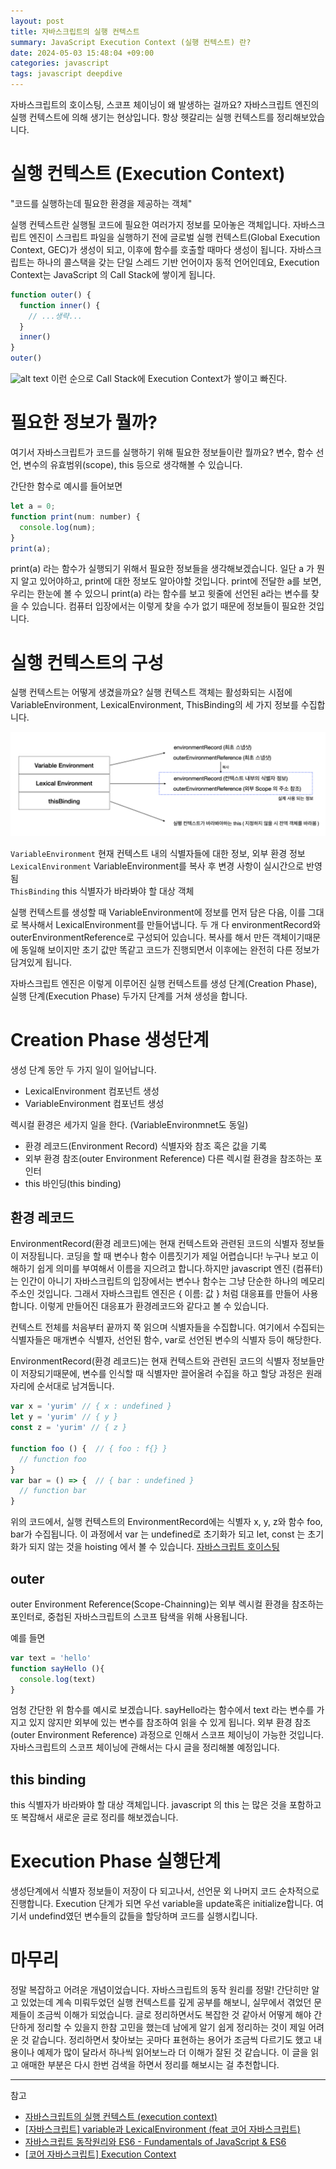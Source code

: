 ```yaml
---
layout: post
title: 자바스크립트의 실행 컨텍스트
summary: JavaScript Execution Context (실행 컨텍스트) 란?
date: 2024-05-03 15:48:04 +09:00
categories: javascript
tags: javascript deepdive
---
```


자바스크립트의 호이스팅, 스코프 체이닝이 왜 발생하는 걸까요? 자바스크립트 엔진의 실행 컨텍스트에 의해 생기는 현상입니다. 항상 헷갈리는 실행 컨텍스트를 정리해보았습니다.

# 실행 컨텍스트 (Execution Context)

"코드를 실행하는데 필요한 환경을 제공하는 객체"

실행 컨텍스트란 실행될 코드에 필요한 여러가지 정보를 모아놓은 객체입니다. 자바스크립트 엔진이 스크립트 파일을 실행하기 전에 <span class="h-yellow">글로벌 실행 컨텍스트(Global Execution Context, GEC)</span>가 생성이 되고, 이후에 함수를 호출할 때마다 생성이 됩니다.
자바스크립트는 하나의 콜스택을 갖는 단일 스레드 기반 언어이자 동적 언어인데요, Execution Context는 JavaScript 의 <span class="h-yellow">Call Stack</span>에 쌓이게 됩니다.

```javascript
function outer() {
  function inner() {
    // ...생략...
  }
  inner()
}
outer()
```
![alt text](https://velog.velcdn.com/images/hameee/post/c03345a2-8a87-4ea3-acb6-2ddbc2e242ff/image.png)
이런 순으로 Call Stack에 Execution Context가 쌓이고 빠진다.


# 필요한 정보가 뭘까?

여기서 자바스크립트가 코드를 실행하기 위해 필요한 정보들이란 뭘까요? 변수, 함수 선언, 변수의 유효범위(scope), this 등으로 생각해볼 수 있습니다.


간단한 함수로 예시를 들어보면
```javascript
let a = 0;
function print(num: number) {
  console.log(num);
}
print(a); 
```
print(a) 라는 함수가 실행되기 위해서 필요한 정보들을 생각해보겠습니다. 
일단 a 가 뭔지 알고 있어야하고, print에 대한 정보도 알아야할 것입니다. print에 전달한 a를 보면, 우리는 한눈에 볼 수 있으니 print(a) 라는 함수를 보고 윗줄에 선언된 a라는 변수를 찾을 수 있습니다. 컴퓨터 입장에서는 이렇게 찾을 수가 없기 때문에 정보들이 필요한 것입니다.



# 실행 컨텍스트의 구성

실행 컨텍스트는 어떻게 생겼을까요? 실행 컨텍스트 객체는 활성화되는 시점에 VariableEnvironment, LexicalEnvironment, ThisBinding의 세 가지 정보를 수집합니다.


![실행 컨텍스트의 구성](/assets/images/2024-05-03/01.png)

<code>VariableEnvironment</code> 현재 컨텍스트 내의 식별자들에 대한 정보, 외부 환경 정보<br/>
<code>LexicalEnvironment</code> VariableEnvironment를 복사 후 변경 사항이 실시간으로 반영됨<br/>
<code>ThisBinding</code> this 식별자가 바라봐야 할 대상 객체

실행 컨텍스트를 생성할 때 VariableEnvironment에 정보를 먼저 담은 다음, 이를 그대로 복사해서 LexicalEnvironment를 만들어냅니다. 두 개 다 environmentRecord와 outerEnvironmentReference로 구성되어 있습니다. 복사를 해서 만든 객체이기때문에 동일해 보이지만 초기 값만 똑같고 코드가 진행되면서 이후에는 완전히 다른 정보가 담겨있게 됩니다.

자바스크립트 엔진은 이렇게 이루어진 실행 컨텍스트를 생성 단계(Creation Phase), 실행 단계(Execution Phase) 두가지 단계를 거쳐 생성을 합니다.

# Creation Phase 생성단계

생성 단계 동안 두 가지 일이 일어납니다.
- LexicalEnvironment 컴포넌트 생성
- VariableEnvironment 컴포넌트 생성 <br>

렉시컬 환경은 세가지 일을 한다. (VariableEnvironmnet도 동일)

- 환경 레코드(Environment Record) 식별자와 참조 혹은 값을 기록
- 외부 환경 참조(outer Environment Reference) 다른 렉시컬 환경을 참조하는 포인터
- this 바인딩(this binding)

## 환경 레코드

EnvironmentRecord(환경 레코드)에는 현재 컨텍스트와 관련된 코드의 식별자 정보들이 저장됩니다.
코딩을 할 때 변수나 함수 이름짓기가 제일 어렵습니다! 누구나 보고 이해하기 쉽게 의미를 부여해서 이름을 지으려고 합니다.하지만 javascript 엔진 (컴퓨터)는 인간이 아니기 자바스크립트의 입장에서는 변수나 함수는 그냥 단순한 하나의 메모리 주소인 것입니다. 그래서 자바스크립트 엔진은 { 이름: 값 } 처럼 대응표를 만들어 사용합니다. 이렇게 만들어진 대응표가 환경레코드와 같다고 볼 수 있습니다.

컨텍스트 전체를 처음부터 끝까지 쭉 읽으며 식별자들을 수집합니다. 여기에서 수집되는 식별자들은 매개변수 식별자, 선언된 함수, var로 선언된 변수의 식별자 등이 해당한다.

EnvironmentRecord(환경 레코드)는 현재 컨텍스트와 관련된 코드의 식별자 정보들만이 저장되기때문에, 변수를 인식할 때 식별자만 끌어올려 수집을 하고 할당 과정은 원래 자리에 순서대로 남겨둡니다.

```javascript
var x = 'yurim' // { x : undefined }
let y = 'yurim' // { y }
const z = 'yurim' // { z }

function foo () {  // { foo : f{} }
  // function foo
}
var bar = () => {  // { bar : undefined }
  // function bar
}
```
위의 코드에서, 실행 컨텍스트의 EnvironmentRecord에는 식별자 x, y, z와 함수 foo, bar가 수집됩니다.
이 과정에서 var 는 undefined로 초기화가 되고 let, const 는 초기화가 되지 않는 것을 hoisting 에서 볼 수 있습니다. [자바스크립트 호이스팅]({{base_path}}/javascript/javascript-hoisting/)


## outer
outer Environment Reference(Scope-Chainning)는 외부 렉시컬 환경을 참조하는 포인터로, 중첩된 자바스크립트의 스코프 탐색을 위해 사용됩니다.

예를 들면
```javascript 
var text = 'hello'
function sayHello (){
  console.log(text)
}
```
엄청 간단한 위 함수를 예시로 보겠습니다. sayHello라는 함수에서 text 라는 변수를 가지고 있지 않지만 외부에 있는 변수를 참조하여 읽을 수 있게 됩니다. 외부 환경 참조(outer Environment Reference) 과정으로 인해서 스코프 체이닝이 가능한 것입니다. 자바스크립트의 스코프 체이닝에 관해서는 다시 글을 정리해볼 예정입니다.

## this binding

this 식별자가 바라봐야 할 대상 객체입니다. javascript 의 this 는 많은 것을 포함하고 또 복잡해서 새로운 글로 정리를 해보겠습니다.


# Execution Phase 실행단계
생성단계에서 식별자 정보들이 저장이 다 되고나서, 선언문 외 나머지 코드 순차적으로 진행합니다. Execution 단계가 되면 우선 variable을 update혹은 initialize합니다. 여기서 undefind였던 변수들의 값들을 할당하며 코드를 실행시킵니다.


# 마무리
정말 복잡하고 어려운 개념이었습니다. 자바스크립트의 동작 원리를 정말! 간단히만 알고 있었는데 계속 미뤄두었던 실행 컨텍스트를 깊게 공부를 해보니, 실무에서 겪었던 문제들이 조금씩 이해가 되었습니다. 글로 정리하면서도 복잡한 것 같아서 어떻게 해야 간단하게 정리할 수 있을지 한참 고민을 했는데 남에게 알기 쉽게 정리하는 것이 제일 어려운 것 같습니다. 정리하면서 찾아보는 곳마다 표현하는 용어가 조금씩 다르기도 했고 내용이나 예제가 많이 달라서 하나씩 읽어보느라 더 이해가 잘된 것 같습니다. 이 글을 읽고 애매한 부분은 다시 한번 검색을 하면서 정리를 해보시는 걸 추천합니다.


---
참고
- [자바스크립트의 실행 컨텍스트 (execution context)](https://velog.io/@ggong/%EC%9E%90%EB%B0%94%EC%8A%A4%ED%81%AC%EB%A6%BD%ED%8A%B8%EC%9D%98-%EC%8B%A4%ED%96%89-%EC%BB%A8%ED%85%8D%EC%8A%A4%ED%8A%B8-execution-context)
- [[자바스크립트] variable과 LexicalEnvironment (feat 코어 자바스크립트)](https://overcome-the-limits.tistory.com/m/331)
- [자바스크립트 동작원리와 ES6 - Fundamentals of JavaScript & ES6](https://brewagebear.github.io/fundamentals-of-javascript/#step-13-%EC%9E%90%EB%B0%94%EC%8A%A4%ED%81%AC%EB%A6%BD%ED%8A%B8-%EC%8B%A4%ED%96%89%EC%BB%A8%ED%85%8D%EC%8A%A4%ED%8A%B8javascript-execution-context)
- [[코어 자바스크립트] Execution Context](https://velog.io/@hameee/%EC%BD%94%EC%96%B4-%EC%9E%90%EB%B0%94%EC%8A%A4%ED%81%AC%EB%A6%BD%ED%8A%B8-Execution-Context)
